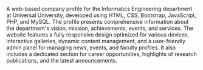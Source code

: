 A web-based company profile for the Informatics Engineering department at Universal University, developed using HTML, CSS, Bootstrap, JavaScript, PHP, and MySQL. The profile presents comprehensive information about the department's vision, mission, achievements, events, and services. The website features a fully responsive design optimized for various devices, interactive galleries, dynamic content management, and a user-friendly admin panel for managing news, events, and faculty profiles. It also includes a dedicated section for career opportunities, highlights of research publications, and the latest announcements.
